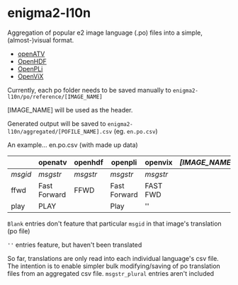 # enigma2-l10n
Aggregation of popular e2 image language (.po) files into a simple, (almost-)visual format.

- [openATV](https://github.com/openatv/enigma2/tree/6.4/po)
- [OpenHDF](https://github.com/openhdf/enigma2/tree/master/po)
- [OpenPLi](https://github.com/openpli/enigma2/tree/develop/po)
- [OpenViX](https://github.com/openvix/enigma2/tree/master/po)

Currently, each po folder needs to be saved manually to 
`enigma2-l10n/po/reference/[IMAGE_NAME]`

[IMAGE_NAME] will be used as the header.

Generated output will be saved to 
`enigma2-l10n/aggregated/[POFILE_NAME].csv` (eg. `en.po.csv`)

An example...
en.po.csv (with made up data)

||openatv|openhdf|openpli|openvix|*[IMAGE_NAME]*|
|---|---|---|---|---|---|
*msgid*|*msgstr*|*msgstr*|*msgstr*|*msgstr*||
ffwd|Fast Forward|FFWD|Fast Forward|FAST FWD||
play|PLAY||Play|''||

`Blank` entries don't feature that particular `msgid` in that image's translation (po file)

`''` entries feature, but haven't been translated

So far, translations are only read into each individual language's csv file. 
The intention is to enable simpler bulk modifying/saving of po translation files 
from an aggregated csv file.
`msgstr_plural` entries aren't included
